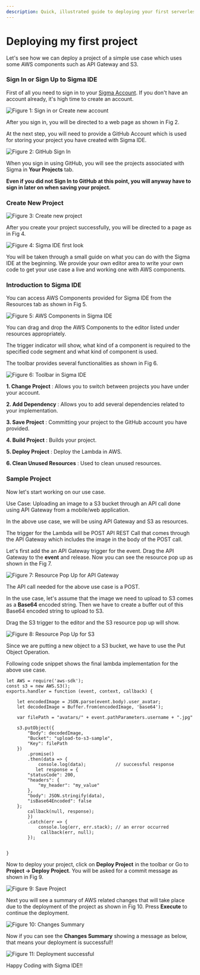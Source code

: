```yaml
---
description: Quick, illustrated guide to deploying your first serverless project to AWS, with SLAppForge Sigma cloud IDE
---
```


# Deploying my first project
Let's see how we can deploy a project of a simple use case which uses some AWS components such as API Gateway and S3.

### Sign In or Sign Up to Sigma IDE

First of all you need to sign in to your [Sigma Account](https://sigma.slappforge.com/#/signin). If you don't have an account already, it's high time to create an account.

![Figure 1: Sign in or Create new account](images/sign_in.png)

After you sign in, you will be directed to a web page as shown in Fig 2.

At the next step, you will need to provide a GitHub Account which is used for storing your project you have created with Sigma IDE.

![Figure 2: GitHub Sign In](images/github_sign_in.png)

When you sign in using GitHub, you will see the projects associated with Sigma in **Your Projects** tab.

**Even if you did not Sign In to GitHub at this point, you will anyway have to sign in later on when saving your project.**

### Create New Project

![Figure 3: Create new project](images/create_new_project.png)

After you create your project successfully, you will be directed to a page as in Fig 4.

![Figure 4: Sigma IDE first look](images/first_look.png)

You will be taken through a small guide on what you can do with the Sigma IDE at the beginning.
We provide your own editor area to write your own code to get your use case a live and working one with AWS components.

### Introduction to Sigma IDE

You can access AWS Components provided for Sigma IDE from the Resources tab as shown in Fig 5.

![Figure 5: AWS Components in Sigma IDE](images/sigma_intro1.png)

You can drag and drop the AWS Components to the editor listed under resources appropriately.

The trigger indicator will show, what kind of a component is required to the specified code segment and what kind of component is used.

 The toolbar provides several functionalities as shown in Fig 6.

 ![Figure 6: Toolbar in Sigma IDE](images/sigma_intro_toolbar.png)

 **1. Change Project** : Allows you to switch between projects you have under your account.

 **2. Add Dependency** : Allows you to add several dependencies related to your implementation.

 **3. Save Project** : Committing your project to the GitHub account you have provided.

 **4. Build Project** : Builds your project.

 **5. Deploy Project** : Deploy the Lambda in AWS.

 **6. Clean Unused Resources** :  Used to clean unused resources.

### Sample Project

Now let's start working on our use case.

Use Case: Uploading an image to a S3 bucket through an API call done using API Gateway from a mobile/web application.

In the above use case, we will be using API Gateway and S3 as resources.

The trigger for the Lambda will be POST API REST Call that comes through the API Gateway which includes the image in the body of the POST call.

Let's first add the an API Gateway trigger for the event. Drag the API Gateway to the **event** and release. Now you can see the resource pop up as shown in the Fig 7.

![Figure 7: Resource Pop Up for API Gateway](images/apiTrigger.png)

The API call needed for the above use case is a POST.

In the use case, let's assume that the image we need to upload to S3 comes as a **Base64** encoded string. Then we have to create a buffer out of this Base64 encoded string to upload to S3.

Drag the S3 trigger to the editor and the S3 resource pop up will show.

![Figure 8: Resource Pop Up for S3](images/s3Trigger.png)

Since we are putting a new object to a S3 bucket, we have to use the Put Object Operation.

Following code snippet shows the final lambda implementation for the above use case.

````
let AWS = require('aws-sdk');
const s3 = new AWS.S3();
exports.handler = function (event, context, callback) {

	let encodedImage = JSON.parse(event.body).user_avatar;
	let decodedImage = Buffer.from(encodedImage, 'base64');

	var filePath = "avatars/" + event.pathParameters.username + ".jpg"

	s3.putObject({
		"Body": decodedImage,
		"Bucket": "upload-to-s3-sample",
		"Key": filePath
	})
		.promise()
		.then(data => {
			console.log(data);           // successful response
		   let response = {
        "statusCode": 200,
        "headers": {
            "my_header": "my_value"
        },
        "body": JSON.stringify(data),
        "isBase64Encoded": false
    };
        callback(null, response);
		})
		.catch(err => {
			console.log(err, err.stack); // an error occurred
			 callback(err, null);
		});


}

````

Now to deploy your project, click on **Deploy Project** in the toolbar or Go to **Project &rarr; Deploy Project**.
You will be asked for a commit message as shown in Fig 9.

![Figure 9: Save Project](images/commit_message.png)

Next you will see a summary of AWS related changes that will take place due to the deployment of the project as shown in Fig 10. Press **Execute** to continue the deployment.

![Figure 10: Changes Summary](images/changes_summary.png)

Now if you can see the **Changes Summary** showing a message as below, that means your deployment is successful!!

![Figure 11: Deployment successful](images/deployment_successful.png)

Happy Coding with Sigma IDE!!
